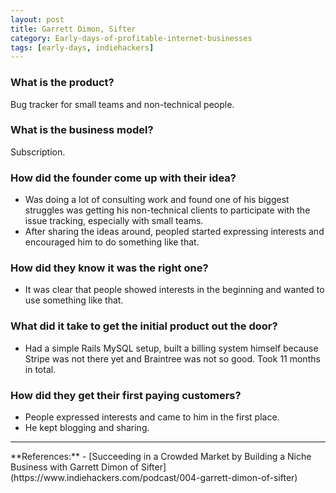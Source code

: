 ```yaml
---
layout: post
title: Garrett Dimon, Sifter
category: Early-days-of-profitable-internet-businesses
tags: [early-days, indiehackers]
---
```


### What is the product?

Bug tracker for small teams and non-technical people.

### What is the business model?

Subscription.

### How did the founder come up with their idea?

- Was doing a lot of consulting work and found one of his biggest
  struggles was getting his non-technical clients to participate with
  the issue tracking, especially with small teams.
- After sharing the ideas around, peopled started expressing interests and
  encouraged him to do something like that.

### How did they know it was the right one?

- It was clear that people showed interests in the beginning and wanted to use
  something like that.

### What did it take to get the initial product out the door?

- Had a simple Rails MySQL setup, built a billing system himself because Stripe
  was not there yet and Braintree was not so good. Took 11 months in total.

### How did they get their first paying customers?

- People expressed interests and came to him in the first place.
- He kept blogging and sharing.

<hr>
**References:**
- [Succeeding in a Crowded Market by Building a Niche Business with Garrett
  Dimon of Sifter](https://www.indiehackers.com/podcast/004-garrett-dimon-of-sifter)
